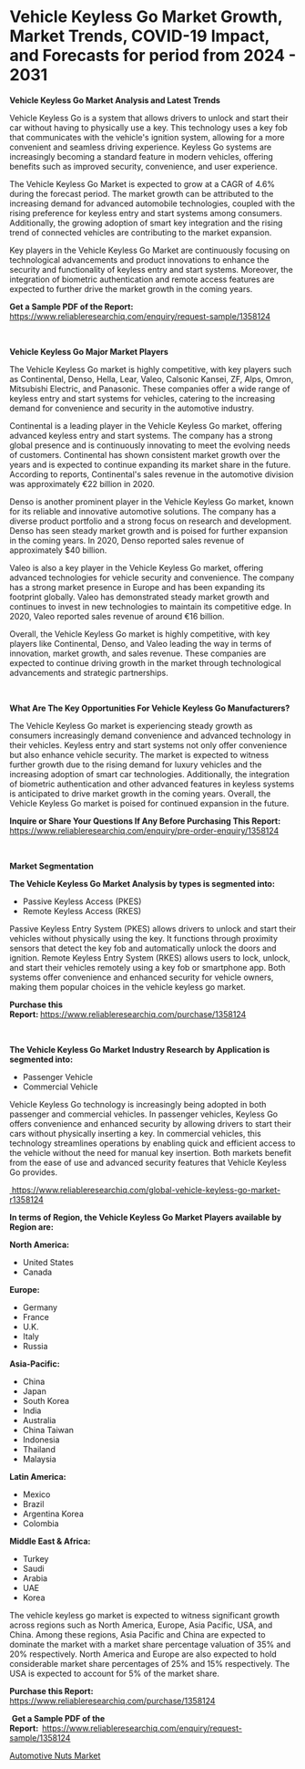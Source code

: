 <p><h1>Vehicle Keyless Go Market Growth, Market Trends, COVID-19 Impact, and Forecasts for period from 2024 - 2031</h1></p><p><strong>Vehicle Keyless Go Market Analysis and Latest Trends</strong></p>
<p><p>Vehicle Keyless Go is a system that allows drivers to unlock and start their car without having to physically use a key. This technology uses a key fob that communicates with the vehicle's ignition system, allowing for a more convenient and seamless driving experience. Keyless Go systems are increasingly becoming a standard feature in modern vehicles, offering benefits such as improved security, convenience, and user experience.</p><p>The Vehicle Keyless Go Market is expected to grow at a CAGR of 4.6% during the forecast period. The market growth can be attributed to the increasing demand for advanced automobile technologies, coupled with the rising preference for keyless entry and start systems among consumers. Additionally, the growing adoption of smart key integration and the rising trend of connected vehicles are contributing to the market expansion.</p><p>Key players in the Vehicle Keyless Go Market are continuously focusing on technological advancements and product innovations to enhance the security and functionality of keyless entry and start systems. Moreover, the integration of biometric authentication and remote access features are expected to further drive the market growth in the coming years.</p></p>
<p><strong>Get a Sample PDF of the Report:&nbsp;</strong> <a href="https://www.reliableresearchiq.com/enquiry/request-sample/1358124">https://www.reliableresearchiq.com/enquiry/request-sample/1358124</a></p>
<p>&nbsp;</p>
<p><strong>Vehicle Keyless Go Major Market Players</strong></p>
<p><p>The Vehicle Keyless Go market is highly competitive, with key players such as Continental, Denso, Hella, Lear, Valeo, Calsonic Kansei, ZF, Alps, Omron, Mitsubishi Electric, and Panasonic. These companies offer a wide range of keyless entry and start systems for vehicles, catering to the increasing demand for convenience and security in the automotive industry.</p><p>Continental is a leading player in the Vehicle Keyless Go market, offering advanced keyless entry and start systems. The company has a strong global presence and is continuously innovating to meet the evolving needs of customers. Continental has shown consistent market growth over the years and is expected to continue expanding its market share in the future. According to reports, Continental's sales revenue in the automotive division was approximately €22 billion in 2020.</p><p>Denso is another prominent player in the Vehicle Keyless Go market, known for its reliable and innovative automotive solutions. The company has a diverse product portfolio and a strong focus on research and development. Denso has seen steady market growth and is poised for further expansion in the coming years. In 2020, Denso reported sales revenue of approximately $40 billion.</p><p>Valeo is also a key player in the Vehicle Keyless Go market, offering advanced technologies for vehicle security and convenience. The company has a strong market presence in Europe and has been expanding its footprint globally. Valeo has demonstrated steady market growth and continues to invest in new technologies to maintain its competitive edge. In 2020, Valeo reported sales revenue of around €16 billion.</p><p>Overall, the Vehicle Keyless Go market is highly competitive, with key players like Continental, Denso, and Valeo leading the way in terms of innovation, market growth, and sales revenue. These companies are expected to continue driving growth in the market through technological advancements and strategic partnerships.</p></p>
<p>&nbsp;</p>
<p><strong>What Are The Key Opportunities For Vehicle Keyless Go Manufacturers?</strong></p>
<p><p>The Vehicle Keyless Go market is experiencing steady growth as consumers increasingly demand convenience and advanced technology in their vehicles. Keyless entry and start systems not only offer convenience but also enhance vehicle security. The market is expected to witness further growth due to the rising demand for luxury vehicles and the increasing adoption of smart car technologies. Additionally, the integration of biometric authentication and other advanced features in keyless systems is anticipated to drive market growth in the coming years. Overall, the Vehicle Keyless Go market is poised for continued expansion in the future.</p></p>
<p><strong>Inquire or Share Your Questions If Any Before Purchasing This Report:</strong> <a href="https://www.reliableresearchiq.com/enquiry/pre-order-enquiry/1358124">https://www.reliableresearchiq.com/enquiry/pre-order-enquiry/1358124</a></p>
<p>&nbsp;</p>
<p><strong>Market Segmentation</strong></p>
<p><strong>The Vehicle Keyless Go Market Analysis by types is segmented into:</strong></p>
<p><ul><li>Passive Keyless Access (PKES)</li><li>Remote Keyless Access (RKES)</li></ul></p>
<p><p>Passive Keyless Entry System (PKES) allows drivers to unlock and start their vehicles without physically using the key. It functions through proximity sensors that detect the key fob and automatically unlock the doors and ignition. Remote Keyless Entry System (RKES) allows users to lock, unlock, and start their vehicles remotely using a key fob or smartphone app. Both systems offer convenience and enhanced security for vehicle owners, making them popular choices in the vehicle keyless go market.</p></p>
<p><strong>Purchase this Report:&nbsp;</strong><a href="https://www.reliableresearchiq.com/purchase/1358124">https://www.reliableresearchiq.com/purchase/1358124</a></p>
<p>&nbsp;</p>
<p><strong>The Vehicle Keyless Go Market Industry Research by Application is segmented into:</strong></p>
<p><ul><li>Passenger Vehicle</li><li>Commercial Vehicle</li></ul></p>
<p><p>Vehicle Keyless Go technology is increasingly being adopted in both passenger and commercial vehicles. In passenger vehicles, Keyless Go offers convenience and enhanced security by allowing drivers to start their cars without physically inserting a key. In commercial vehicles, this technology streamlines operations by enabling quick and efficient access to the vehicle without the need for manual key insertion. Both markets benefit from the ease of use and advanced security features that Vehicle Keyless Go provides.</p></p>
<p><a href="https://www.reliableresearchiq.com/global-vehicle-keyless-go-market-r1358124">&nbsp;https://www.reliableresearchiq.com/global-vehicle-keyless-go-market-r1358124</a></p>
<p><strong>In terms of Region, the Vehicle Keyless Go Market Players available by Region are:</strong></p>
<p>
    <p> <strong> North America: </strong>
        <ul>
            <li>United States</li>
            <li>Canada</li>
        </ul>
        </p> 
    <p> <strong> Europe: </strong>
        <ul>
            <li>Germany</li>
            <li>France</li>
            <li>U.K.</li>
            <li>Italy</li>
            <li>Russia</li>
        </ul>
        </p> 
    <p> <strong> Asia-Pacific: </strong>
        <ul>
            <li>China</li>
            <li>Japan</li>
            <li>South Korea</li>
            <li>India</li>
            <li>Australia</li>
            <li>China Taiwan</li>
            <li>Indonesia</li>
            <li>Thailand</li>
            <li>Malaysia</li>
        </ul>
        </p> 
    <p> <strong> Latin America: </strong>
        <ul>
            <li>Mexico</li>
            <li>Brazil</li>
            <li>Argentina Korea</li>
            <li>Colombia</li>
        </ul>
        </p> 
    <p> <strong> Middle East & Africa: </strong>
        <ul>
            <li>Turkey</li>
            <li>Saudi</li>
            <li>Arabia</li>
            <li>UAE</li>
            <li>Korea</li>
        </ul>
    </p>
    </p>
<p><p>The vehicle keyless go market is expected to witness significant growth across regions such as North America, Europe, Asia Pacific, USA, and China. Among these regions, Asia Pacific and China are expected to dominate the market with a market share percentage valuation of 35% and 20% respectively. North America and Europe are also expected to hold considerable market share percentages of 25% and 15% respectively. The USA is expected to account for 5% of the market share.</p></p>
<p><strong>Purchase this Report: </strong><a href="https://www.reliableresearchiq.com/purchase/1358124">https://www.reliableresearchiq.com/purchase/1358124</a></p>
<p>&nbsp;<strong>Get a Sample PDF of the Report:&nbsp;&nbsp;</strong><a href="https://www.reliableresearchiq.com/enquiry/request-sample/1358124">https://www.reliableresearchiq.com/enquiry/request-sample/1358124</a></p>
<p><strong></strong></p>
<p><p><a href="https://view.publitas.com/reportprime-1/global-automotive-nuts-market-analysis-trends-forecasts-and-growth-opportunities-2024-2031-in-134-pages-report/">Automotive Nuts Market</a></p></p>